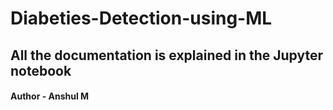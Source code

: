 # Diabeties-Detection-using-ML
## All the documentation is explained in the Jupyter notebook
#### Author - Anshul M
